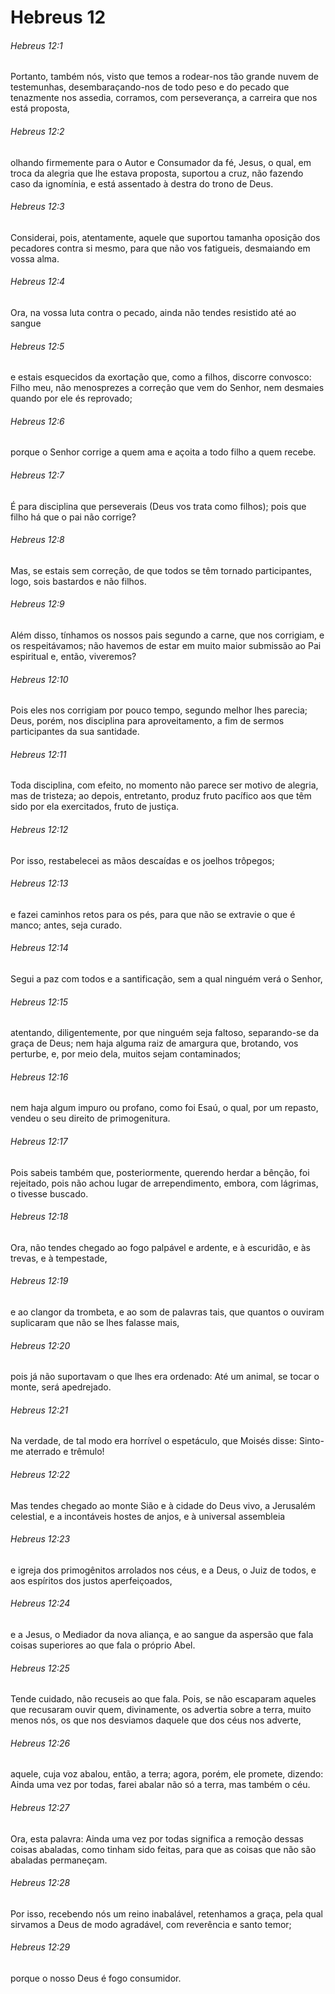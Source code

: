 # Hebreus 12

###### Hebreus 12:1

Portanto, também nós, visto que temos a rodear-nos tão grande nuvem de testemunhas, desembaraçando-nos de todo peso e do pecado que tenazmente nos assedia, corramos, com perseverança, a carreira que nos está proposta,

###### Hebreus 12:2

olhando firmemente para o Autor e Consumador da fé, Jesus, o qual, em troca da alegria que lhe estava proposta, suportou a cruz, não fazendo caso da ignomínia, e está assentado à destra do trono de Deus.

###### Hebreus 12:3

Considerai, pois, atentamente, aquele que suportou tamanha oposição dos pecadores contra si mesmo, para que não vos fatigueis, desmaiando em vossa alma.

###### Hebreus 12:4

Ora, na vossa luta contra o pecado, ainda não tendes resistido até ao sangue

###### Hebreus 12:5

e estais esquecidos da exortação que, como a filhos, discorre convosco: Filho meu, não menosprezes a correção que vem do Senhor, nem desmaies quando por ele és reprovado;

###### Hebreus 12:6

porque o Senhor corrige a quem ama e açoita a todo filho a quem recebe.

###### Hebreus 12:7

É para disciplina que perseverais (Deus vos trata como filhos); pois que filho há que o pai não corrige?

###### Hebreus 12:8

Mas, se estais sem correção, de que todos se têm tornado participantes, logo, sois bastardos e não filhos.

###### Hebreus 12:9

Além disso, tínhamos os nossos pais segundo a carne, que nos corrigiam, e os respeitávamos; não havemos de estar em muito maior submissão ao Pai espiritual e, então, viveremos?

###### Hebreus 12:10

Pois eles nos corrigiam por pouco tempo, segundo melhor lhes parecia; Deus, porém, nos disciplina para aproveitamento, a fim de sermos participantes da sua santidade.

###### Hebreus 12:11

Toda disciplina, com efeito, no momento não parece ser motivo de alegria, mas de tristeza; ao depois, entretanto, produz fruto pacífico aos que têm sido por ela exercitados, fruto de justiça.

###### Hebreus 12:12

Por isso, restabelecei as mãos descaídas e os joelhos trôpegos;

###### Hebreus 12:13

e fazei caminhos retos para os pés, para que não se extravie o que é manco; antes, seja curado.

###### Hebreus 12:14

Segui a paz com todos e a santificação, sem a qual ninguém verá o Senhor,

###### Hebreus 12:15

atentando, diligentemente, por que ninguém seja faltoso, separando-se da graça de Deus; nem haja alguma raiz de amargura que, brotando, vos perturbe, e, por meio dela, muitos sejam contaminados;

###### Hebreus 12:16

nem haja algum impuro ou profano, como foi Esaú, o qual, por um repasto, vendeu o seu direito de primogenitura.

###### Hebreus 12:17

Pois sabeis também que, posteriormente, querendo herdar a bênção, foi rejeitado, pois não achou lugar de arrependimento, embora, com lágrimas, o tivesse buscado.

###### Hebreus 12:18

Ora, não tendes chegado ao fogo palpável e ardente, e à escuridão, e às trevas, e à tempestade,

###### Hebreus 12:19

e ao clangor da trombeta, e ao som de palavras tais, que quantos o ouviram suplicaram que não se lhes falasse mais,

###### Hebreus 12:20

pois já não suportavam o que lhes era ordenado: Até um animal, se tocar o monte, será apedrejado.

###### Hebreus 12:21

Na verdade, de tal modo era horrível o espetáculo, que Moisés disse: Sinto-me aterrado e trêmulo!

###### Hebreus 12:22

Mas tendes chegado ao monte Sião e à cidade do Deus vivo, a Jerusalém celestial, e a incontáveis hostes de anjos, e à universal assembleia

###### Hebreus 12:23

e igreja dos primogênitos arrolados nos céus, e a Deus, o Juiz de todos, e aos espíritos dos justos aperfeiçoados,

###### Hebreus 12:24

e a Jesus, o Mediador da nova aliança, e ao sangue da aspersão que fala coisas superiores ao que fala o próprio Abel.

###### Hebreus 12:25

Tende cuidado, não recuseis ao que fala. Pois, se não escaparam aqueles que recusaram ouvir quem, divinamente, os advertia sobre a terra, muito menos nós, os que nos desviamos daquele que dos céus nos adverte,

###### Hebreus 12:26

aquele, cuja voz abalou, então, a terra; agora, porém, ele promete, dizendo: Ainda uma vez por todas, farei abalar não só a terra, mas também o céu.

###### Hebreus 12:27

Ora, esta palavra: Ainda uma vez por todas significa a remoção dessas coisas abaladas, como tinham sido feitas, para que as coisas que não são abaladas permaneçam.

###### Hebreus 12:28

Por isso, recebendo nós um reino inabalável, retenhamos a graça, pela qual sirvamos a Deus de modo agradável, com reverência e santo temor;

###### Hebreus 12:29

porque o nosso Deus é fogo consumidor.


